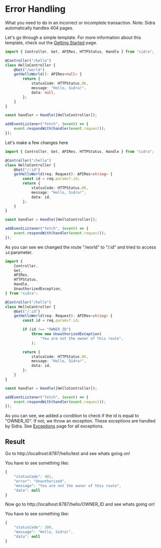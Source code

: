 # Error Handling

What you need to do in an incorrect or incomplete transaction. Note: Sidra automatically handles 404 pages.

Let's go through a simple template. For more information about this template, check out the [Getting Started](pages/getting-started.md?id=getting-started) page.

```typescript
import { Controller, Get, APIRes, HTTPStatus, Handle } from "sidra";

@Controller("/hello")
class HelloController {
	@Get("/world")
	getHelloWorld(): APIRes<null> {
		return {
			statusCode: HTTPStatus.OK,
			message: "Hello, Sidra!",
			data: null,
		};
	}
}

const handler = Handle([HelloController]);

addEventListener("fetch", (event) => {
	event.respondWith(handler(event.request));
});
```

Let's make a few changes here

```typescript
import { Controller, Get, APIRes, HTTPStatus, Handle } from "sidra";

@Controller("/hello")
class HelloController {
	@Get("/:id")
	getHelloWorld(req: Request): APIRes<string> {
		const id = req.params?.id;
		return {
			statusCode: HTTPStatus.OK,
			message: "Hello, Sidra!",
			data: id,
		};
	}
}

const handler = Handle([HelloController]);

addEventListener("fetch", (event) => {
	event.respondWith(handler(event.request));
});
```

As you can see we changed the route "/world" to "/:id" and tried to access `id` parameter.

```typescript
import {
	Controller,
	Get,
	APIRes,
	HTTPStatus,
	Handle,
	UnauthorizedException,
} from "sidra";

@Controller("/hello")
class HelloController {
	@Get("/:id")
	getHelloWorld(req: Request): APIRes<string> {
		const id = req.params?.id;

		if (id !== "OWNER_ID")
			throw new UnauthorizedException(
				"You are not the owner of this route",
			);

		return {
			statusCode: HTTPStatus.OK,
			message: "Hello, Sidra!",
			data: id,
		};
	}
}

const handler = Handle([HelloController]);

addEventListener("fetch", (event) => {
	event.respondWith(handler(event.request));
});
```

As you can see, we added a condition to check if the id is equal to "OWNER_ID". If not, we throw an exception. These exceptions are handled by Sidra. See [Exceptions](pages/exceptions.md?id=exceptions) page for all exceptions.

## Result

Go to http://localhost:8787/hello/test and see whats going on!

You have to see something like:

```javascript
{
    "statusCode": 401,
    "error": "Unauthorized",
    "message": "You are not the owner of this route",
    "data": null
}
```

Now go to http://localhost:8787/hello/OWNER_ID and see whats going on!

You have to see something like:

```javascript
{
    "statusCode": 200,
    "message": "Hello, Sidra!",
    "data": null
}
```
